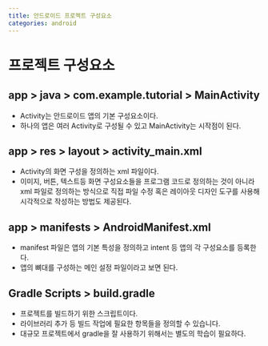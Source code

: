 ```yaml
---
title: 안드로이드 프로젝트 구성요소
categories: android
---
```


# 프로젝트 구성요소
## app > java > com.example.tutorial > MainActivity
- Activity는 안드로이드 앱의 기본 구성요소이다.
- 하나의 앱은 여러 Activity로 구성될 수 있고 MainActivity는 시작점이 된다.
## app > res > layout > activity_main.xml
- Activity의 화면 구성을 정의하는 xml 파일이다.
- 이미지, 버튼, 텍스트등 화면 구성요소들을 프로그램 코드로 정의하는 것이 아니라 xml 파일로 정의하는 방식으로 
  직접 파일 수정 혹은 레이아웃 디자인 도구를 사용해 시각적으로 작성하는 방법도 제공된다.
## app > manifests > AndroidManifest.xml
- manifest 파일은 앱의 기본 특성을 정의하고 intent 등 앱의 각 구성요소를 등록한다.
- 앱의 뼈대를 구성하는 메인 설정 파일이라고 보면 된다.
## Gradle Scripts > build.gradle
- 프로젝트를 빌드하기 위한 스크립트이다.
- 라이브러리 추가 등 빌드 작업에 필요한 항목들을 정의할 수 있습니다.
- 대규모 프로젝트에서 gradle을 잘 사용하기 위해서는 별도의 학습이 필요하다.
